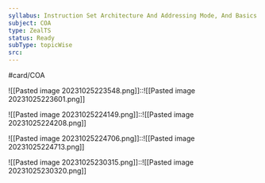 ```yaml
---
syllabus: Instruction Set Architecture And Addressing Mode, And Basics Pipeline Concept
subject: COA
type: ZealTS
status: Ready
subType: topicWise
src:
---
```

#card/COA

![[Pasted image 20231025223548.png]]::![[Pasted image 20231025223601.png]]

![[Pasted image 20231025224149.png]]::![[Pasted image 20231025224208.png]]


![[Pasted image 20231025224706.png]]::![[Pasted image 20231025224713.png]]



![[Pasted image 20231025230315.png]]::![[Pasted image 20231025230320.png]]